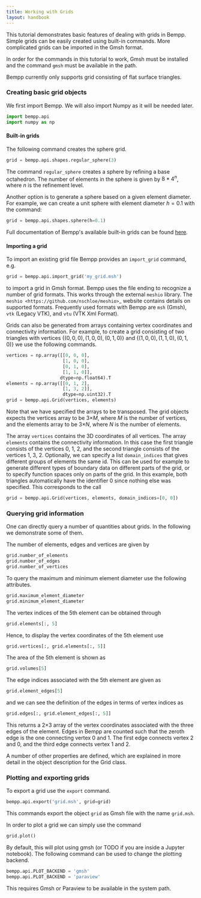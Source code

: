 ```yaml
---
title: Working with Grids
layout: handbook
---
```


This tutorial demonstrates basic features of dealing with grids in Bempp.
Simple grids can be easily created using built-in commands.
More complicated grids can be imported in the Gmsh format.

In order for the commands in this tutorial to work, Gmsh must be
installed and the command `gmsh` must be available in the path.

Bempp currently only supports grid consisting of flat surface triangles.

### Creating basic grid objects

We first import Bempp.
We will also import Numpy as it will be needed later.

```python
import bempp.api
import numpy as np
```

#### Built-in grids
The following command creates the sphere grid.

```python
grid = bempp.api.shapes.regular_sphere(3)
```

The command `regular_sphere` creates a sphere by refining a
base octahedron. The number of elements in the sphere is given by
$8 * 4^n$, where $n$ is the refinement level.

Another option is to generate a sphere based on a given
element diameter. For example, we can create a unit sphere
with element diameter $h=0.1$ with the command:

```python
grid = bempp.api.shapes.sphere(h=0.1)
```

Full documentation of Bempp's available built-in grids can be found
[here](https://bempp-cl.readthedocs.io/en/latest/docs/bempp/api/shapes/index.html).

#### Importing a grid
To import an existing grid file Bempp provides an `import_grid` command, e.g.

```python
grid = bempp.api.import_grid('my_grid.msh')
```

to import a grid in Gmsh format. Bempp uses the file ending to recognize
a number of grid formats. This works through the external `meshio` library.
The `meshio <https://github.com/nschloe/meshio>`_ website contains details
on supported formats. Frequently used formats with Bempp are `msh` (Gmsh),
`vtk` (Legacy VTK), and `vtu` (VTK Xml Format).

Grids can also be generated from arrays containing vertex coordinates and
connectivity information. For example, to create a grid consisting of two
triangles with vertices $\{(0, 0, 0), (1, 0, 0), (0, 1, 0)\}$ and
$\{(1, 0, 0), (1, 1, 0), (0, 1, 0)\}$ we use the following commands.

```python
vertices = np.array([[0, 0, 0],
                     [1, 0, 0],
                     [0, 1, 0],
                     [1, 1, 0]],
                    dtype=np.float64).T
elements = np.array([[0, 1, 2],
                     [1, 3, 2]],
                     dtype=np.uint32).T
grid = bempp.api.Grid(vertices, elements)
```

Note that we have specified the arrays to be transposed. The grid objects
expects the vertices array to be 3&times;$M$, where $M$ is the number
of vertices, and the elements array to be 3&times;$N$, where $N$ is
the number of elements.

The array `vertices` contains the 3D coordinates of all vertices. The array
`elements` contains the connectivity information. In this case the first
triangle consists of the vertices 0, 1, 2, and the second triangle consists
of the vertices 1, 3, 2. Optionally, we can specify a list `domain_indices`
that gives different groups of elements the same id. This can be used
for example to generate different types of boundary data on different parts
of the grid, or to specify function spaces only on parts of the grid. In this
example, both triangles automatically have the identifier 0 since nothing
else was specified. This corresponds to the call

```python
grid = bempp.api.Grid(vertices, elements, domain_indices=[0, 0])
```

### Querying grid information

One can directly query a number of quantities about grids. In the following
we demonstrate some of them.

The number of elements, edges and vertices are given by

```python
grid.number_of_elements
grid.number_of_edges
grid.number_of_vertices
```

To query the maximum and minimum element diameter use the following attributes.

```python
grid.maximum_element_diameter
grid.minimum_element_diameter
```

The vertex indices of the 5th element can be obtained through

```python
grid.elements[:, 5]
```

Hence, to display the vertex coordinates of the 5th element use

```python
grid.vertices[:, grid.elements[:, 5]]
```

The area of the 5th element is shown as

```python
grid.volumes[5]
```

The edge indices associated with the 5th element are given as

```python
grid.element_edges[5]
```

and we can see the definition of the edges in terms of vertex
indices as

```python
grid.edges[:, grid.element_edges[:, 5]]
```

This returns a 2&times;3 array of the vertex coordinates associated
with the three edges of the element. Edges in Bempp are counted such
that the zeroth edge is the one connecting vertex 0 and 1. The first edge
connects vertex 2 and 0, and the third edge connects vertex 1 and 2.

A number of other properties are defined, which are explained in more detail
in the object description for the Grid class.

### Plotting and exporting grids

To export a grid use the `export` command.

```python
bempp.api.export('grid.msh', grid=grid)
```

This commands export the object `grid` as Gmsh file with the
name `grid.msh`.

In order to plot a grid we can simply use the command

```python
grid.plot()
```

By default, this will plot using gmsh (or TODO if you are inside a Jupyter notebook).
The following command can be used to change the plotting backend.

```python
bempp.api.PLOT_BACKEND = 'gmsh'
bempp.api.PLOT_BACKEND = 'paraview'
```

This requires Gmsh or Paraview to be available in the system path.
